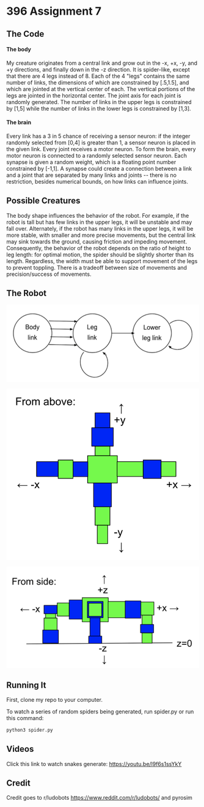 # 396 Assignment 7

## The Code

#### The body
My creature originates from a central link and grow out in the -x, +x, -y, and +y directions, and finally down in the -z direction. It is spider-like, except that there are 4 legs instead of 8. Each of the 4 "legs" contains the same number of links, the dimensions of which are constrained by [.5,1.5], and which are jointed at the vertical center of each. The vertical portions of the legs are jointed in the horizontal center. The joint axis for each joint is randomly generated. The number of links in the upper legs is constrained by [1,5] while the number of links in the lower legs is constrained by [1,3]. 

#### The brain
Every link has a 3 in 5 chance of receiving a sensor neuron: if the integer randomly selected from [0,4] is greater than 1, a sensor neuron is placed in the given link. Every joint receives a motor neuron. To form the brain, every motor neuron is connected to a randomly selected sensor neuron. Each synapse is given a random weight, which is a floating point number constrained by [-1,1]. A synapse could create a connection between a link and a joint that are separated by many links and joints -- there is no restriction, besides numerical bounds, on how links can influence joints.

## Possible Creatures

The body shape influences the behavior of the robot. For example, if the robot is tall but has few links in the upper legs, it will be unstable and may fall over. Alternately, if the robot has many links in the upper legs, it will be more stable, with smaller and more precise movements, but the central link may sink towards the ground, causing friction and impeding movement. Consequently, the behavior of the robot depends on the ratio of height to leg length: for optimal motion, the spider should be slightly shorter than its length. Regardless, the width must be able to support movement of the legs to prevent toppling. There is a tradeoff between size of movements and precision/success of movements.

## The Robot
![alt text](https://github.com/juliagangi/mybots/blob/3DCreature/robotcycle.png?raw=true)

![alt text](https://github.com/juliagangi/mybots/blob/3DCreature/fromabove.png?raw=true)

![alt text](https://github.com/juliagangi/mybots/blob/3DCreature/sideview.png?raw=true)

## Running It

First, clone my repo to your computer.

To watch a series of random spiders being generated, run spider.py or run this command:

```bash
python3 spider.py
```

## Videos

Click this link to watch snakes generate: <https://youtu.be/l9f6s1ssYkY>

## Credit

Credit goes to r/ludobots <https://www.reddit.com/r/ludobots/> and pyrosim

